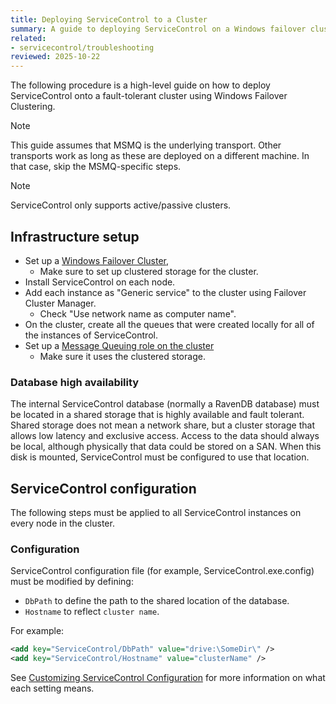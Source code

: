 ```yaml
---
title: Deploying ServiceControl to a Cluster
summary: A guide to deploying ServiceControl on a Windows failover cluster
related:
- servicecontrol/troubleshooting
reviewed: 2025-10-22
---
```


The following procedure is a high-level guide on how to deploy ServiceControl onto a fault-tolerant cluster using Windows Failover Clustering.

> [!NOTE]
> This guide assumes that MSMQ is the underlying transport. Other transports work as long as these are deployed on a different machine. In that case, skip the MSMQ-specific steps.

> [!NOTE]
> ServiceControl only supports active/passive clusters.

## Infrastructure setup

- Set up a [Windows Failover Cluster](https://learn.microsoft.com/en-us/windows-server/failover-clustering/create-failover-cluster?pivots=failover-cluster-manager),
  - Make sure to set up clustered storage for the cluster. 
- Install ServiceControl on each node.
- Add each instance as "Generic service" to the cluster using Failover Cluster Manager.
  - Check "Use network name as computer name".
- On the cluster, create all the queues that were created locally for all of the instances of ServiceControl.
- Set up a [Message Queuing role on the cluster](https://learn.microsoft.com/en-us/windows-server/failover-clustering/create-failover-cluster?pivots=failover-cluster-manager#create-clustered-roles-in-failover-cluster-manager)
  - Make sure it uses the clustered storage.

### Database high availability

The internal ServiceControl database (normally a RavenDB database) must be located in a shared storage that is highly available and fault tolerant. Shared storage does not mean a network share, but a cluster storage that allows low latency and exclusive access. 
Access to the data should always be local, although physically that data could be stored on a SAN. When this disk is mounted, ServiceControl must be configured to use that location. 

## ServiceControl configuration

The following steps must be applied to all ServiceControl instances on every node in the cluster.

### Configuration

ServiceControl configuration file (for example, ServiceControl.exe.config) must be modified by defining:

- `DbPath` to define the path to the shared location of the database.
- `Hostname` to reflect `cluster name`.

For example:

```xml
<add key="ServiceControl/DbPath" value="drive:\SomeDir\" />
<add key="ServiceControl/Hostname" value="clusterName" />
```

See [Customizing ServiceControl Configuration](/servicecontrol/servicecontrol-instances/configuration.md) for more information on what each setting means.
